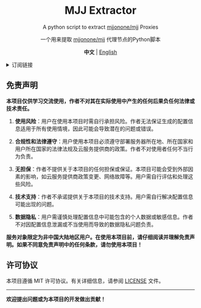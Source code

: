 <div align="center">

# MJJ Extractor

A python script to extract [mjjonone/mjj](https://github.com/mjjonone/mjj) Proxies

一个用来提取 [mjjonone/mjj](https://github.com/mjjonone/mjj) 代理节点的Python脚本

**中文** | [English](README_EN.md)

</div>

<details>

<summary>订阅链接</summary>

- Clash Meta:
  
  [https://raw.githubusercontent.com/linzjian666/mjj_extractor/main/outputs/clash_meta.yaml](https://raw.githubusercontent.com/linzjian666/mjj_extractor/main/outputs/clash_meta.yaml)

- Base64:

  [https://raw.githubusercontent.com/linzjian666/chrome_extractor/main/outputs/base64](https://raw.githubusercontent.com/linzjian666/chrome_extractor/main/outputs/base64)

- Proxy urls:

  [https://raw.githubusercontent.com/linzjian666/mjj_extractor/main/outputs/proxy_urls](https://raw.githubusercontent.com/linzjian666/mjj_extractor/main/outputs/vless_urls)

(备用)

- Clash Meta:
  
  [https://fastly.jsdelivr.net/gh/linzjian666/mjj_extractor@main/outputs/clash_meta.yaml](https://fastly.jsdelivr.net/gh/linzjian666/mjj_extractor@main/outputs/clash_meta.yaml)
  
- Base64:

  [https://fastly.jsdelivr.net/gh/linzjian666/mjj_extractor@main/outputs/base64](https://fastly.jsdelivr.net/gh/linzjian666/mjj_extractor@main/outputs/base64)

- Proxy urls:

  [https://fastly.jsdelivr.net/gh/linzjian666/mjj_extractor@main/outputs/proxy_urls](https://fastly.jsdelivr.net/gh/linzjian666/mjj_extractor@main/outputs/vless_urls)

</details>

## 免责声明

**本项目仅供学习交流使用，作者不对其在实际使用中产生的任何后果负任何法律或技术责任。**

1. **使用风险**：用户在使用本项目时需自行承担风险。作者无法保证生成的配置信息适用于所有使用情境，因此可能会导致潜在的问题或错误。

2. **合规性和法律遵守**：用户使用本项目必须遵守部署服务器所在地、所在国家和用户所在国家的法律法规及云服务提供商的政策。作者不对使用者任何不当行为负责。

3. **无担保**：作者不提供关于本项目的任何担保或保证。本项目可能会受到外部因素的影响，如云服务提供商政策变更、网络故障等。用户需自行评估和处理这些风险。

4. **技术支持**：作者不承诺提供关于本项目的技术支持。用户需自行解决配置信息可能出现的问题。

5. **数据隐私**：用户需谨慎处理配置信息中可能包含的个人数据或敏感信息。作者不对因配置信息泄漏或不当使用而导致的数据隐私问题负责。

**服务对象限定为非中国大陆地区用户。在使用本项目前，请仔细阅读并理解免责声明。如果不同意免责声明中的任何条款，请勿使用本项目！**

## 许可协议

本项目遵循 MIT 许可协议。有关详细信息，请参阅 [LICENSE](LICENSE) 文件。

---
**欢迎提出问题或为本项目的开发做出贡献！**

<!--
## 统计
![Star History Chart](https://api.star-history.com/svg?repos=linzjian666/mjj_extractor&type=Date)
-->
